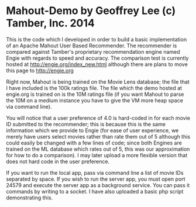 Mahout-Demo by Geoffrey Lee (c) Tamber, Inc. 2014
=================================================

This is the code which I developed in order to build a basic implementation of an Apache Mahout User Based Recommender. The recommender is compared against Tamber's proprietary recommendation engine named Engie with regards to speed and accuracy. The comparison test is currently hosted at http://engie.org/index_new.html although there are plans to move this page to http://engie.org

Right now, Mahout is being trained on the Movie Lens database; the file that I have included is the 100k ratings file. The file which the demo hosted at engie.org is trained on is the 10M ratings file (if you want Mahout to parse the 10M on a medium instance you have to give the VM more heap space via command line).

You will notice that a user preference of 4.0 is hard-coded in for each movie ID submitted to the recommender; this is because this is the same information which we provide to Engie (for ease of user experience, we merely have users select movies rather than rate them out of 5 although this could easily be changed with a few lines of code; since both Engines are trained on the ML database which rates out of 5, this was our approximation for how to do a comparison). I may later upload a more flexible version that does not hard code in the user preference.  

If you want to run the local app, pass via command line a list of movie IDs separated by space. If you wish to run the server app, you must open port 24579 and execute the server app as a background service. You can pass it commands by writing to a socket. I have also uploaded a basic php script demonstrating this. 
